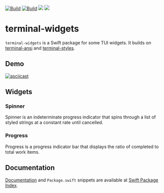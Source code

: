 [![Build](https://github.com/juri/terminal-widgets/actions/workflows/ci.yml/badge.svg)](https://github.com/juri/terminal-widgets/actions/workflows/ci.yml)
[![Build](https://github.com/juri/terminal-widgets/actions/workflows/format.yml/badge.svg)](https://github.com/juri/terminal-widgets/actions/workflows/format.yml)
[![](https://img.shields.io/endpoint?url=https%3A%2F%2Fswiftpackageindex.com%2Fapi%2Fpackages%2Fjuri%2Fterminal-widgets%2Fbadge%3Ftype%3Dswift-versions)](https://swiftpackageindex.com/juri/terminal-widgets)
[![](https://img.shields.io/endpoint?url=https%3A%2F%2Fswiftpackageindex.com%2Fapi%2Fpackages%2Fjuri%2Fterminal-widgets%2Fbadge%3Ftype%3Dplatforms)](https://swiftpackageindex.com/juri/terminal-widgets)

# terminal-widgets

`terminal-widgets` is a Swift package for some TUI widgets. It builds on [terminal-ansi] and [terminal-styles].

[terminal-ansi]: https://github.com/juri/terminal-ansi
[terminal-styles]: https://github.com/juri/terminal-styles

## Demo

[![asciicast](https://asciinema.org/a/QkFiTPNBMLsZz9UU8AgfowBUt.svg)](https://asciinema.org/a/QkFiTPNBMLsZz9UU8AgfowBUt)

## Widgets

### Spinner

Spinner is an indeterminate progress indicator that spins through a list of styled strings at a constant rate until
cancelled.

### Progress

Progress is a progress indicator bar that displays the ratio of completed to total work items.

## Documentation

[Documentation] and `Package.swift` snippets are available at [Swift Package Index].

[Documentation]: https://swiftpackageindex.com/juri/terminal-widgets/documentation/terminalwidgets
[Swift Package Index]: https://swiftpackageindex.com/juri/terminal-widgets
